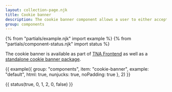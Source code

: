```yaml
---
layout: collection-page.njk
title: Cookie banner
description: The cookie banner component allows a user to either accept or decline the use of cookies within a service.
group: components
---
```


{% from "partials/example.njk" import example %}
{% from "partials/component-status.njk" import status %}

The cookie banner is available as part of [TNA Frontend](https://www.npmjs.com/package/@nationalarchives/frontend) as well as a [standalone cookie banner package](https://www.npmjs.com/package/@nationalarchives/frontend-cookie-banner).

{{ example({ group: "components", item: "cookie-banner", example: "default", html: true, nunjucks: true, noPadding: true }, 2) }}

{{ status(true, 0, 1, 2, 0, false) }}
